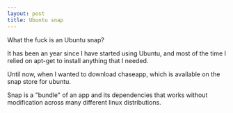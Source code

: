```yaml
---
layout: post
title: Ubuntu snap
---
```

What the fuck is an Ubuntu snap?

It has been an year since I have started using Ubuntu, and most of the time I relied on apt-get to install anything that I needed.

Until now, when I wanted to download chaseapp, which is available on the snap store for ubuntu.

Snap is a "bundle" of an app and its dependencies that works without modification across many different linux distributions.
<!--stackedit_data:
eyJoaXN0b3J5IjpbMTAwNzMxODI1NSwxMDUyNDE1NzY2LDE0MT
c1MzkzNTUsLTE1OTY4NTEwMTJdfQ==
-->